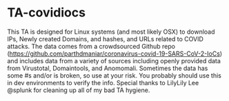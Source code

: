 # TA-covidiocs
This TA is designed for Linux systems (and most likely OSX) to download IPs, Newly created Domains, and hashes, and URLs related to COVID attacks. The data comes from a crowdsourced Github repo (https://github.com/parthdmaniar/coronavirus-covid-19-SARS-CoV-2-IoCs) and includes data from a variety of sources including openly provided data from Virustotal, Domaintools, and Anomomali. Sometimes the data has some #s and/or is broken, so use at your risk. You probably should use this in dev environments to verify the info.  Special thanks to LilyLily Lee @splunk for cleaning up all of my bad TA hygiene.

